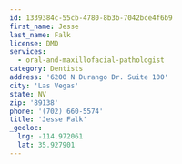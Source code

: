 ```yaml
---
id: 1339384c-55cb-4780-8b3b-7042bce4f6b9
first_name: Jesse
last_name: Falk
license: DMD
services:
  - oral-and-maxillofacial-pathologist
category: Dentists
address: '6200 N Durango Dr. Suite 100'
city: 'Las Vegas'
state: NV
zip: '89138'
phone: '(702) 660-5574'
title: 'Jesse Falk'
_geoloc:
  lng: -114.972061
  lat: 35.927901
---
```

